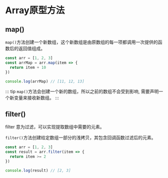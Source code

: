 # Array原型方法

## map()

`map()`方法创建一个新数组，这个新数组是由原数组的每一项都调用一次提供的函数后的返回值组成。

```js
const arr = [1, 2, 3]
const arrMap = arr.map(item => {
  return item + 10
})

console.log(arrMap) // [11, 12, 13]
```
::: tip
`map()`方法会创建一个新的数组，所以之前的数组不会受到影响, 需要声明一个新变量来接收新数组。
:::

## filter()

filter 意为过滤，可以实现提取数组中需要的元素。

`filter()`方法创建给定数组一部分的浅拷贝，其包含回调函数过滤后的元素。

```js
const arr = [1, 2, 3]
const result = arr.filter(item => {
  return item >= 2
})

console.log(result) // [2, 3]
```
